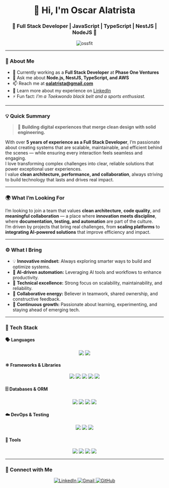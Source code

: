 <h1 align="center">👋 Hi, I'm Oscar Alatrista</h1>
<h3 align="center">🚀 Full Stack Developer | JavaScript | TypeScript | NestJS | NodeJS 🚀</h3>

<p align="center">
  <img src="https://komarev.com/ghpvc/?username=ossfit&label=Profile%20views&color=0e75b6&style=flat" alt="ossfit" />
</p>

---

### 🚀 About Me  
- 🔭 Currently working as a **Full Stack Developer** at **Phase One Ventures**  
- 💬 Ask me about **Node.js, NestJS, TypeScript, and AWS**  
- 📫 Reach me at **oalatrista@gmail.com**  
- 📄 Learn more about my experience on [LinkedIn](https://www.linkedin.com/in/oscar-alatrista/)  
- ⚡ Fun fact: *I’m a Taekwondo black belt and a sports enthusiast.*

---

### 💡 Quick Summary  

> 🚀 **Building digital experiences that merge clean design with solid engineering.**  

With over **5 years of experience as a Full Stack Developer**, I’m passionate about creating systems that are scalable, maintainable, and efficient behind the scenes — while ensuring every interaction feels seamless and engaging.  
I love transforming complex challenges into clear, reliable solutions that power exceptional user experiences.  
I value **clean architecture, performance, and collaboration**, always striving to build technology that lasts and drives real impact.

---

### 🌍 What I’m Looking For  

I’m looking to join a team that values **clean architecture**, **code quality**, and **meaningful collaboration** — a place where **innovation meets discipline**, where **documentation, testing, and automation** are part of the culture.  
I’m driven by projects that bring real challenges, from **scaling platforms** to **integrating AI-powered solutions** that improve efficiency and impact.

---

### ⚙️ What I Bring  

- 💡 **Innovative mindset:** Always exploring smarter ways to build and optimize systems.  
- 🤖 **AI-driven automation:** Leveraging AI tools and workflows to enhance productivity.  
- 🧠 **Technical excellence:** Strong focus on scalability, maintainability, and reliability.  
- 🤝 **Collaborative energy:** Believer in teamwork, shared ownership, and constructive feedback.  
- 🚀 **Continuous growth:** Passionate about learning, experimenting, and staying ahead of emerging tech.

---

### 🧰 Tech Stack  

#### 🗣️ Languages  
<p align="center">
  <img src="https://img.shields.io/badge/JavaScript-F7DF1E?logo=javascript&logoColor=black" />
  <img src="https://img.shields.io/badge/TypeScript-3178C6?logo=typescript&logoColor=white" />
</p>

#### ⚛️ Frameworks & Libraries  
<p align="center">
<img src="https://img.shields.io/badge/SQL-316192?logo=postgresql&logoColor=white" />
  <img src="https://img.shields.io/badge/Node.js-339933?logo=node.js&logoColor=white" />
  <img src="https://img.shields.io/badge/NestJS-E0234E?logo=nestjs&logoColor=white" />
  <img src="https://img.shields.io/badge/Express-000000?logo=express&logoColor=white" />
  <img src="https://img.shields.io/badge/React-61DAFB?logo=react&logoColor=black" />
</p>

#### 🗄️ Databases & ORM  
<p align="center">
  <img src="https://img.shields.io/badge/PostgreSQL-4169E1?logo=postgresql&logoColor=white" />
  <img src="https://img.shields.io/badge/TypeORM-FE0902?logo=typeorm&logoColor=white" />
  <img src="https://img.shields.io/badge/Sequelize-2F406A?logo=sequelize&logoColor=white" />
  <img src="https://img.shields.io/badge/Redis-DC382D?logo=redis&logoColor=white" />
</p>

#### ☁️ DevOps & Testing  
<p align="center">
  <img src="https://img.shields.io/badge/AWS-232F3E?logo=amazon-aws&logoColor=white" />
  <img src="https://img.shields.io/badge/Docker-2496ED?logo=docker&logoColor=white" />
  <img src="https://img.shields.io/badge/Jest-C21325?logo=jest&logoColor=white" />
</p>

#### 🧩 Tools  
<p align="center">
  <img src="https://img.shields.io/badge/Git-F05032?logo=git&logoColor=white" />
  <img src="https://img.shields.io/badge/Postman-FF6C37?logo=postman&logoColor=white" />
  <img src="https://img.shields.io/badge/Figma-F24E1E?logo=figma&logoColor=white" />
  <img src="https://img.shields.io/badge/VSCODE-007ACC?logo=visual-studio-code&logoColor=white" />
</p>

---

### 🤝 Connect with Me  

<p align="center">
  <a href="https://linkedin.com/in/oscar-alatrista" target="_blank">
    <img src="https://img.shields.io/badge/LinkedIn-0077B5?logo=linkedin&logoColor=white" alt="LinkedIn" />
  </a>
  <a href="mailto:oalatrista@gmail.com">
    <img src="https://img.shields.io/badge/Gmail-D14836?logo=gmail&logoColor=white" alt="Gmail" />
  </a>
  <a href="https://github.com/ossfit" target="_blank">
    <img src="https://img.shields.io/badge/GitHub-181717?logo=github&logoColor=white" alt="GitHub" />
  </a>
</p>
